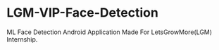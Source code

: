# LGM-VIP-Face-Detection
ML Face Detection Android Application Made For LetsGrowMore(LGM) Internship.
